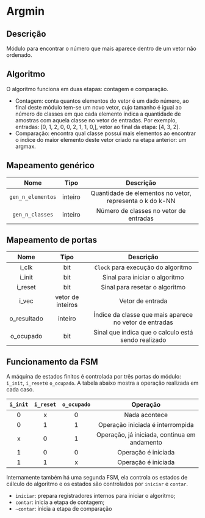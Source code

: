 # Argmin

## Descrição

Módulo para encontrar o número que mais aparece dentro de um vetor não ordenado.

## Algoritmo

O algoritmo funciona em duas etapas: contagem e comparação.

- Contagem: conta quantos elementos do vetor é um dado número, ao final deste módulo tem-se um novo vetor, cujo tamanho é igual ao número de classes em que cada elemento indica a quantidade de amostras com aquela classe no vetor de entradas. Por exemplo, entradas: [0, 1, 2, 0, 0, 2, 1, 1, 0,], vetor ao final da etapa: [4, 3, 2].
- Comparação: encontra qual classe possuí mais elementos ao encontrar o índice do maior elemento deste vetor criado na etapa anterior: um argmax.

## Mapeamento genérico

|        **Nome**       | **Tipo** |                       **Descrição**                      |
|:---------------------:|:--------:|:--------------------------------------------------------:|
|   `gen_n_elementos`   |  inteiro | Quantidade de elementos no vetor, representa o k do k-NN |
|   `gen_n_classes`     |  inteiro |          Número de classes no vetor de entradas          |

## Mapeamento de portas

|   **Nome**  |     **Tipo**      |                      **Descrição**                     |
|:-----------:|:-----------------:|:------------------------------------------------------:|
|    i_clk    |         bit       |             `Clock` para execução do algoritmo         |
|    i_init   |         bit       |              Sinal para iniciar o algoritmo            |
|   i_reset   |         bit       |              Sinal para resetar o algoritmo            |
|    i_vec    | vetor de inteiros |                    Vetor de entrada                    |
| o_resultado |      inteiro      | Índice da classe que mais aparece no vetor de entradas |
|  o_ocupado  |         bit       |   Sinal que indica que o calculo está sendo realizado  |

## Funcionamento da FSM

A máquina de estados finitos é controlada por três portas do módulo: `i_init`, `i_reset`e `o_ocupado`. A
tabela abaixo mostra a operação realizada em cada caso.

|   `i_init`   |   `i_reset`   |   `o_ocupado`   |                 **Operação**                 |
|:------------:|:-------------:|:---------------:|:--------------------------------------------:|
|       0      |       x       |        0        |                 Nada acontece                |
|       0      |       1       |        1        |       Operação iniciada é interrompida       |
|       x      |       0       |        1        | Operação, já iniciada, continua em andamento |
|       1      |       0       |        0        |              Operação é iniciada             |
|       1      |       1       |        x        |              Operação é iniciada             |

Internamente também há uma segunda FSM, ela controla os estados de cálculo do algoritmo e os estados são controlados por `iniciar` e `contar`.

- `iniciar`: prepara registradores internos para iniciar o algoritmo;
- `contar`: inicia a etapa de contagem;
- `~contar`: inicia a etapa de comparação
